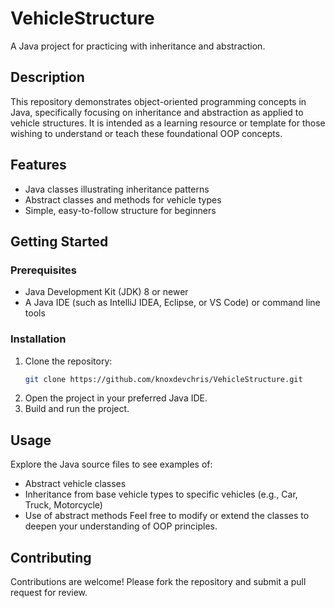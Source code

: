 # VehicleStructure

A Java project for practicing with inheritance and abstraction.

## Description

This repository demonstrates object-oriented programming concepts in Java, specifically focusing on inheritance and abstraction as applied to vehicle structures. It is intended as a learning resource or template for those wishing to understand or teach these foundational OOP concepts.

## Features

- Java classes illustrating inheritance patterns
- Abstract classes and methods for vehicle types
- Simple, easy-to-follow structure for beginners

## Getting Started

### Prerequisites

- Java Development Kit (JDK) 8 or newer
- A Java IDE (such as IntelliJ IDEA, Eclipse, or VS Code) or command line tools

### Installation

1. Clone the repository:
   ```bash
   git clone https://github.com/knoxdevchris/VehicleStructure.git

2. Open the project in your preferred Java IDE.
3. Build and run the project.

## Usage

Explore the Java source files to see examples of:
- Abstract vehicle classes
- Inheritance from base vehicle types to specific vehicles (e.g., Car, Truck, Motorcycle)
- Use of abstract methods
Feel free to modify or extend the classes to deepen your understanding of OOP principles.

## Contributing
Contributions are welcome! Please fork the repository and submit a pull request for review.
